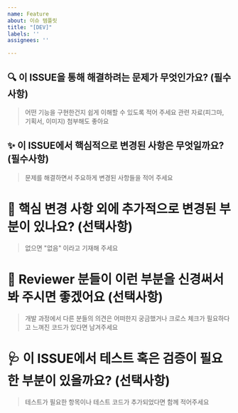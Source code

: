 ```yaml
---
name: Feature
about: 이슈 템플릿
title: "[DEV]"
labels: ''
assignees: ''

---
```


## 🔍️ 이 ISSUE을 통해 해결하려는 문제가 무엇인가요? (필수사항)

> 어떤 기능을 구현한건지 쉽게 이해할 수 있도록 적어 주세요
관련 자료(피그마, 기획서, 이미지) 첨부해도 좋아요
> 

## ✨ 이 ISSUE에서 핵심적으로 변경된 사항은 무엇일까요? (필수사항)

> 문제를 해결하면서 주요하게 변경된 사항들을 적어 주세요
> 

# 🔖 핵심 변경 사항 외에 추가적으로 변경된 부분이 있나요? (선택사항)

> 없으면 "없음" 이라고 기재해 주세요
> 

# 🙏 Reviewer 분들이 이런 부분을 신경써서 봐 주시면 좋겠어요 (선택사항)

> 개발 과정에서 다른 분들의 의견은 어떠한지 궁금했거나 크로스 체크가 필요하다고 느껴진 코드가 있다면 남겨주세요
> 

# 🩺 이 ISSUE에서 테스트 혹은 검증이 필요한 부분이 있을까요? (선택사항)

> 테스트가 필요한 항목이나 테스트 코드가 추가되었다면 함께 적어주세요
>
